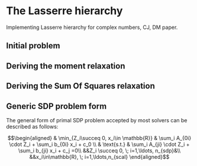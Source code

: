 # The Lasserre hierarchy

Implementing Lasserre hierarchy for complex numbers, CJ, DM paper.

## Initial problem

## Deriving the moment relaxation

## Deriving the Sum Of Squares relaxation

## Generic SDP problem form

The general form of primal SDP problem accepted by most solvers can be described as follows:

```math
\begin{aligned}
& \min_{Z_i\succeq 0, x_i\in \mathbb{R}}
& \sum_i A_{0i} \cdot Z_i + \sum_i b_{0i} x_i + c_0 \\
& \text{s.t.}
& \sum_i A_{ji} \cdot Z_i + \sum_i b_{ji} x_i + c_j =0\\
&&Z_i \succeq 0, \; i=1,\ldots, n_{sdp}&\\
&&x_i\in\mathbb{R}, \; i=1,\ldots,n_{scal}
\end{aligned}
```
